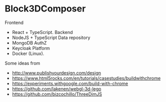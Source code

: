 # Block3DComposer

Frontend
- React + TypeScript. 
Backend
- NodeJS + TypeScript
Data repository
- MongoDB
AuthZ
- Keycloak
Platform 
- Docker (Linux). 

Some ideas from 
- http://www.publishyourdesign.com/design
- https://www.html5rocks.com/en/tutorials/casestudies/buildwithchrome
- https://experiments.withgoogle.com/build-with-chrome
- https://github.com/lakenen/webgl-3d-lego
- https://github.com/bizcochillo/ThreeDimJS
